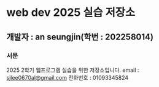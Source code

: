 # web dev 2025 실습 저장소
## 개발자 : an seungjin(학번 : 202258014)
### 서문
2025 2학기
웹프로그램 실습을 위한 저장소입니다.
email : sjlee0670al@gmail.com
전화번호 : 01093345824
